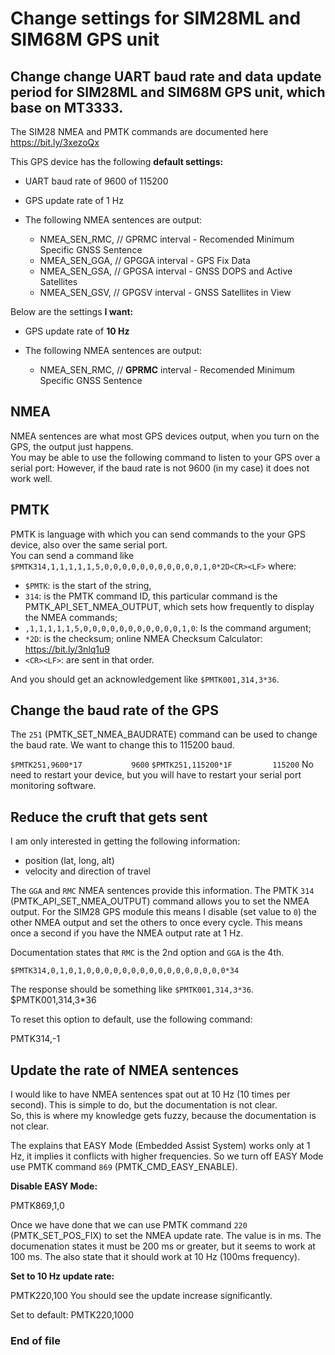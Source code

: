 # Change settings for SIM28ML and SIM68M GPS unit

## Change change UART baud rate and data update period for SIM28ML and SIM68M GPS unit, which base on MT3333.

The SIM28 NMEA and PMTK commands are documented here https://bit.ly/3xezoQx

This GPS device has the following **default settings:**

 - UART baud rate of 9600 of 115200
 - GPS update rate of 1 Hz
 - The following NMEA sentences are output:

      - NMEA_SEN_RMC, // GPRMC interval - Recomended Minimum Specific GNSS Sentence
      - NMEA_SEN_GGA, // GPGGA interval - GPS Fix Data
      - NMEA_SEN_GSA, // GPGSA interval - GNSS DOPS and Active Satellites
      - NMEA_SEN_GSV, // GPGSV interval - GNSS Satellites in View

Below are the settings **I want:**
 - GPS update rate of **10 Hz**
 - The following NMEA sentences are output:

      - NMEA_SEN_RMC, // **GPRMC** interval - Recomended Minimum Specific GNSS Sentence

## NMEA
NMEA sentences are what most GPS devices output, when you turn on the GPS, the output just happens.  
You may be able to use the following command to listen to your GPS over a serial port:
However, if the baud rate is not 9600 (in my case) it does not work well.  

## PMTK
PMTK is language with which you can send commands to the your GPS device, also over the same serial port.  
You can send  a command like `$PMTK314,1,1,1,1,1,5,0,0,0,0,0,0,0,0,0,0,0,1,0*2D<CR><LF>`
where:
 -  `$PMTK`: is the start of the string,
 -  `314`: is the PMTK command ID, this particular command is the PMTK_API_SET_NMEA_OUTPUT, which sets how frequently to display the NMEA commands;
 -  `,1,1,1,1,1,5,0,0,0,0,0,0,0,0,0,0,0,1,0`: Is the command argument;
 -  `*2D`: is the checksum; online NMEA Checksum Calculator: https://bit.ly/3nlq1u9
 -  `<CR><LF>`: are sent in that order.

And you should get an acknowledgement like `$PMTK001,314,3*36`.

## Change the baud rate of the GPS
The `251` (PMTK_SET_NMEA_BAUDRATE) command can be used to change the baud rate.  We want to change this to 115200 baud.

`$PMTK251,9600*17			9600`
`$PMTK251,115200*1F 		115200`
No need to restart your device, but you will have to restart your serial port monitoring software.

## Reduce the cruft that gets sent
I am only interested in getting the following information:
 - position (lat, long, alt)
 - velocity and direction of travel

The `GGA` and `RMC` NMEA sentences provide this information.  The PMTK `314` (PMTK_API_SET_NMEA_OUTPUT) command allows you to set the NMEA output.  For the SIM28 GPS module this means I disable (set value to `0`) the other NMEA output and set the others to once every cycle.  This means once a second if you have the NMEA output rate at 1 Hz.

Documentation states that `RMC` is the 2nd option and `GGA` is the 4th.

`$PMTK314,0,1,0,1,0,0,0,0,0,0,0,0,0,0,0,0,0,0,0,0*34`

The response should be something like `$PMTK001,314,3*36`.
$PMTK001,314,3*36

To reset this option to default, use the following command:

PMTK314,-1

## Update the rate of NMEA sentences
I would like to have NMEA sentences spat out at 10 Hz (10 times per second). 
This is simple to do, but the documentation is not clear.  
So, this is where my knowledge gets fuzzy, because the documentation is not clear.

The explains that EASY Mode (Embedded Assist System) works only at 1 Hz, it implies it conflicts with higher frequencies.  So we
turn off EASY Mode use PMTK command `869` (PMTK_CMD_EASY_ENABLE).  

**Disable EASY Mode:**

PMTK869,1,0

Once we have done that we can use PMTK command `220` (PMTK_SET_POS_FIX) to set the NMEA update rate.  The value is in
ms.  The documenation states it must be 200 ms or greater, but it seems to work at 100 ms.  The
also state that it should work at 10 Hz (100ms frequency).

**Set to 10 Hz update rate:**

PMTK220,100
You should see the update increase significantly.

Set to default:
PMTK220,1000

### End of file
